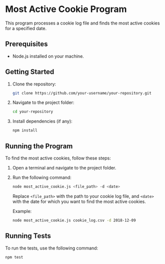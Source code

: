 # Most Active Cookie Program

This program processes a cookie log file and finds the most active cookies for a specified date.

## Prerequisites

- Node.js installed on your machine.

## Getting Started

1. Clone the repository:

   ```bash
   git clone https://github.com/your-username/your-repository.git
   ```

2. Navigate to the project folder:

   ```bash
   cd your-repository
   ```

3. Install dependencies (if any):

   ```bash
   npm install
   ```

## Running the Program

To find the most active cookies, follow these steps:

1. Open a terminal and navigate to the project folder.

2. Run the following command:

   ```bash
   node most_active_cookie.js <file_path> -d <date>
   ```

   Replace `<file_path>` with the path to your cookie log file, and `<date>` with the date for which you want to find the most active cookies.

   Example:

   ```bash
   node most_active_cookie.js cookie_log.csv -d 2018-12-09
   ```

## Running Tests

To run the tests, use the following command:

```bash
npm test
```
